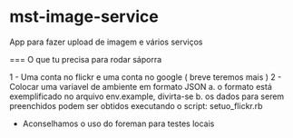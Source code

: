 mst-image-service
=================

App para fazer upload de imagem e vários serviços


=== O que tu precisa para rodar sáporra

1 - Uma conta no flickr e uma conta no google ( breve teremos mais )
2 - Colocar uma variavel de ambiente em formato JSON
  a. o formato está exemplificado no arquivo env.example, divirta-se
  b. os dados para serem preenchidos podem ser obtidos executando o script: setuo_flickr.rb


* Aconselhamos o uso do foreman para testes locais
